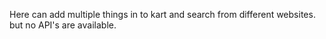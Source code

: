 Here can add multiple things in to kart and search from different websites. but no API's are available.

